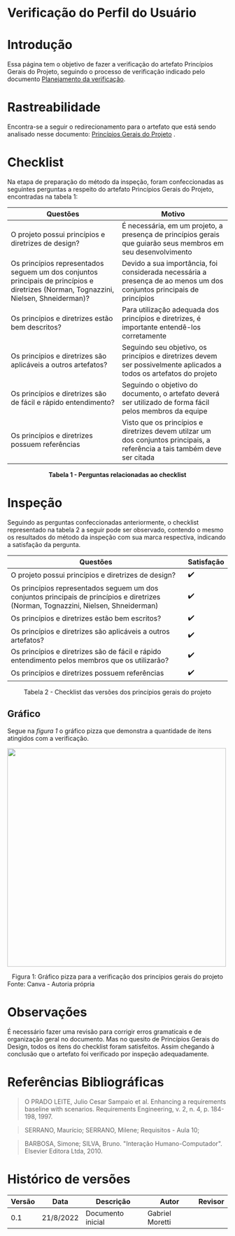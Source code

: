 # Verificação do Perfil do Usuário

# Introdução

Essa página tem o objetivo de fazer a verificação do artefato Princípios Gerais do Projeto, seguindo o processo de verificação indicado pelo documento [Planejamento da verificação](verificacao/planejamentoVerificacao.md). 

# Rastreabilidade

Encontra-se a seguir o redirecionamento para o artefato que está sendo analisado nesse documento:
<a href="./#/analiseRequisitos/principios_gerais.md">Princípios Gerais do Projeto</a>
.

# Checklist

Na etapa de preparação do método da inspeção, foram confeccionadas as seguintes perguntas a respeito do artefato Princípios Gerais do Projeto, encontradas na tabela 1:

| Questões | Motivo |
|----|-------|
| O projeto possui princípios e diretrizes de design? | É necessária, em um projeto, a presença de princípios gerais que guiarão seus membros em seu desenvolvimento |
| Os princípios representados seguem um dos conjuntos principais de princípios e diretrizes (Norman, Tognazzini, Nielsen, Shneiderman)? | Devido a sua importância, foi considerada necessária a presença de ao menos um dos conjuntos principais de princípios |
| Os princípios e diretrizes estão bem descritos? | Para utilização adequada dos princípios e diretrizes, é importante entendê-los corretamente  |
| Os princípios e diretrizes são aplicáveis a outros artefatos? | Seguindo seu objetivo, os princípios e diretrizes devem ser possivelmente aplicados a todos os artefatos do projeto |
| Os princípios e diretrizes são de fácil e rápido entendimento? | Seguindo o objetivo do documento, o artefato deverá ser utilizado de forma fácil pelos membros da equipe |
| Os princípios e diretrizes possuem referências | Visto que os princípios e diretrizes devem utilzar um dos conjuntos principais, a referência a tais também deve ser citada |

<figcaption align='center'>
    <b>Tabela 1 - Perguntas relacionadas ao checklist </b>
</figcaption>

# Inspeção

Seguindo as perguntas confeccionadas anteriormente, o checklist representado na tabela 2 a seguir pode ser observado, contendo o mesmo os resultados do método da inspeção com sua marca respectiva, indicando a satisfação da pergunta.

|Questões| Satisfação |
|--------|---|
| O projeto possui princípios e diretrizes de design? | :heavy_check_mark:|
| Os princípios representados seguem um dos conjuntos principais de princípios e diretrizes (Norman, Tognazzini, Nielsen, Shneiderman) |:heavy_check_mark: |
| Os princípios e diretrizes estão bem escritos? | :heavy_check_mark: |
| Os princípios e diretrizes são aplicáveis a outros artefatos? | :heavy_check_mark: |
| Os princípios e diretrizes são de fácil e rápido entendimento pelos membros que os utilizarão? | :heavy_check_mark:|
| Os princípios e diretrizes possuem referências | :heavy_check_mark: |

<figcaption align='center'>Tabela 2 - Checklist das versões dos princípios gerais do projeto</figcaption>

## Gráfico
Segue na _figura 1_ o gráfico pizza que demonstra a quantidade de itens atingidos com a verificação.

<img src="https://user-images.githubusercontent.com/64036847/185265751-962b0c3e-21fa-4f04-86ec-05e1db621ba6.jpg" width=500px></img>

<figcaption align='center'>Figura 1: Gráfico pizza para a verificação dos princípios gerais do projeto</figcaption>

<figcaption>Fonte: Canva - Autoria própria</figcaption> 


# Observações 

É necessário fazer uma revisão para corrigir erros gramaticais e de organização geral no documento. Mas no quesito de Princípios Gerais do Design, todos os itens do checklist foram satisfeitos. Assim chegando à conclusão que o artefato foi verificado por inspeção adequadamente.

# Referências Bibliográficas

>O PRADO LEITE, Julio Cesar Sampaio et al. Enhancing a requirements baseline with scenarios. Requirements Engineering, v. 2, n. 4, p. 184-198, 1997.

> SERRANO, Maurício; SERRANO, Milene; Requisitos - Aula 10;

> BARBOSA, Simone; SILVA, Bruno. "Interação Humano-Computador". Elsevier Editora Ltda, 2010.


# Histórico de versões

|Versão|Data|Descrição | Autor|Revisor|
|------|----|--------- |-----|-------|
|0.1|21/8/2022|Documento inicial| Gabriel Moretti|  |

